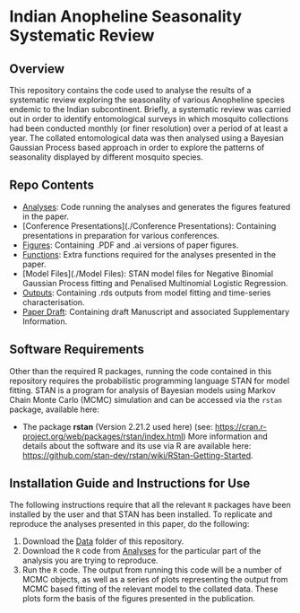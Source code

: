 # Indian Anopheline Seasonality Systematic Review

## Overview
This repository contains the code used to analyse the results of a systematic review exploring the seasonality of various Anopheline species endemic to the Indian subcontinent. Briefly, a systematic review was carried out in order to identify entomological surveys in which mosquito collections had been conducted monthly (or finer resolution) over a period of at least a year. The collated entomological data was then analysed using a Bayesian Gaussian Process based approach in order to explore the patterns of seasonality displayed by different mosquito species.

## Repo Contents
- [Analyses](./Analyses): Code running the analyses and generates the figures featured in the paper.
- [Conference Presentations](./Conference Presentations): Containing presentations in preparation for various conferences. 
- [Figures](./Figures): Containing .PDF and .ai versions of paper figures.
- [Functions](./Functions): Extra functions required for the analyses presented in the paper.
- [Model Files](./Model Files): STAN model files for Negative Binomial Gaussian Process fitting and Penalised Multinomial Logistic Regression. 
- [Outputs](./Outputs): Containing .rds outputs from model fitting and time-series characterisation.
- [Paper Draft](./Paper_Draft): Containing draft Manuscript and associated Supplementary Information.

## Software Requirements
Other than the required R packages, running the code contained in this repository requires the  probabilistic programming language STAN for model fitting. STAN is a program for analysis of Bayesian models using Markov Chain Monte Carlo (MCMC) simulation and can be accessed via the `rstan` package, available here:
- The package **rstan** (Version 2.21.2 used here) (see: https://cran.r-project.org/web/packages/rstan/index.html)
More information and details about the software and its use via R are available here: https://github.com/stan-dev/rstan/wiki/RStan-Getting-Started.

## Installation Guide and Instructions for Use
The following instructions require that all the relevant `R` packages have been installed by the user and that STAN has been installed. To replicate and reproduce the analyses presented in this paper, do the following: 

1. Download the [Data](./Data) folder of this repository. 
2. Download the `R` code from  [Analyses](./Analyses) for the particular part of the analysis you are trying to reproduce. 
4. Run the `R` code. The output from running this code will be a number of MCMC objects, as well as a series of plots representing the output from MCMC based fitting of the relevant model to the collated data. These plots form the basis of the figures presented in the publication. 
